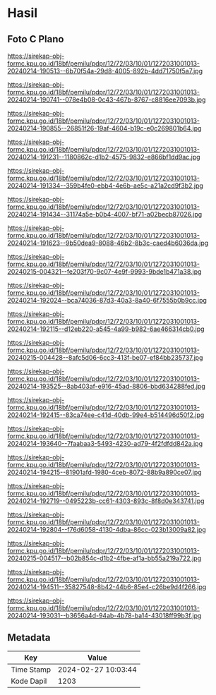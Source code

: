 # Hasil

## Foto C Plano

https://sirekap-obj-formc.kpu.go.id/18bf/pemilu/pdpr/12/72/03/10/01/1272031001013-20240214-190513--6b70f54a-29d8-4005-892b-4dd71750f5a7.jpg

https://sirekap-obj-formc.kpu.go.id/18bf/pemilu/pdpr/12/72/03/10/01/1272031001013-20240214-190741--078e4b08-0c43-467b-8767-c8816ee7093b.jpg

https://sirekap-obj-formc.kpu.go.id/18bf/pemilu/pdpr/12/72/03/10/01/1272031001013-20240214-190855--26851f26-19af-4604-b19c-e0c269801b64.jpg

https://sirekap-obj-formc.kpu.go.id/18bf/pemilu/pdpr/12/72/03/10/01/1272031001013-20240214-191231--1180862c-d1b2-4575-9832-e866bf1dd9ac.jpg

https://sirekap-obj-formc.kpu.go.id/18bf/pemilu/pdpr/12/72/03/10/01/1272031001013-20240214-191334--359b4fe0-ebb4-4e6b-ae5c-a21a2cd9f3b2.jpg

https://sirekap-obj-formc.kpu.go.id/18bf/pemilu/pdpr/12/72/03/10/01/1272031001013-20240214-191434--31174a5e-b0b4-4007-bf71-a02becb87026.jpg

https://sirekap-obj-formc.kpu.go.id/18bf/pemilu/pdpr/12/72/03/10/01/1272031001013-20240214-191623--9b50dea9-8088-46b2-8b3c-caed4b6036da.jpg

https://sirekap-obj-formc.kpu.go.id/18bf/pemilu/pdpr/12/72/03/10/01/1272031001013-20240215-004321--fe203f70-9c07-4e9f-9993-9bde1b471a38.jpg

https://sirekap-obj-formc.kpu.go.id/18bf/pemilu/pdpr/12/72/03/10/01/1272031001013-20240214-192024--bca74036-87d3-40a3-8a40-6f7555b0b9cc.jpg

https://sirekap-obj-formc.kpu.go.id/18bf/pemilu/pdpr/12/72/03/10/01/1272031001013-20240214-192115--d12eb220-a545-4a99-b982-6ae466314cb0.jpg

https://sirekap-obj-formc.kpu.go.id/18bf/pemilu/pdpr/12/72/03/10/01/1272031001013-20240215-004428--8afc5d06-6cc3-413f-be07-ef84bb235737.jpg

https://sirekap-obj-formc.kpu.go.id/18bf/pemilu/pdpr/12/72/03/10/01/1272031001013-20240214-193525--8ab403af-e916-45ad-8806-bbd634288fed.jpg

https://sirekap-obj-formc.kpu.go.id/18bf/pemilu/pdpr/12/72/03/10/01/1272031001013-20240214-192415--83ca74ee-c41d-40db-99e4-b514496d50f2.jpg

https://sirekap-obj-formc.kpu.go.id/18bf/pemilu/pdpr/12/72/03/10/01/1272031001013-20240214-193640--7faabaa3-5493-4230-ad79-4f2fdfdd842a.jpg

https://sirekap-obj-formc.kpu.go.id/18bf/pemilu/pdpr/12/72/03/10/01/1272031001013-20240214-194215--81901afd-1980-4ceb-8072-88b9a890ce07.jpg

https://sirekap-obj-formc.kpu.go.id/18bf/pemilu/pdpr/12/72/03/10/01/1272031001013-20240214-192719--0495223b-cc61-4303-893c-8f8d0e343741.jpg

https://sirekap-obj-formc.kpu.go.id/18bf/pemilu/pdpr/12/72/03/10/01/1272031001013-20240214-192804--f76d6058-4130-4dba-86cc-023b13009a82.jpg

https://sirekap-obj-formc.kpu.go.id/18bf/pemilu/pdpr/12/72/03/10/01/1272031001013-20240215-004517--b02b854c-d1b2-4fbe-af1a-bb55a219a722.jpg

https://sirekap-obj-formc.kpu.go.id/18bf/pemilu/pdpr/12/72/03/10/01/1272031001013-20240214-194511--35827548-8b42-44b6-85e4-c26be9d4f266.jpg

https://sirekap-obj-formc.kpu.go.id/18bf/pemilu/pdpr/12/72/03/10/01/1272031001013-20240214-193031--b3656a4d-94ab-4b78-ba14-43018ff99b3f.jpg


## Metadata

| Key        | Value               |
| ---------- | ------------------- |
| Time Stamp | 2024-02-27 10:03:44 |
| Kode Dapil | 1203                |



